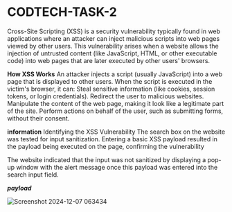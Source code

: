 # CODTECH-TASK-2
Cross-Site Scripting (XSS) is a security vulnerability typically found in web applications where an attacker can inject malicious scripts into web pages viewed by other users. This vulnerability arises when a website allows the injection of untrusted content (like JavaScript, HTML, or other executable code) into web pages that are later executed by other users' browsers.



**How XSS Works**
An attacker injects a script (usually JavaScript) into a web page that is displayed to other users.
When the script is executed in the victim's browser, it can:
Steal sensitive information (like cookies, session tokens, or login credentials).
Redirect the user to malicious websites.
Manipulate the content of the web page, making it look like a legitimate part of the site.
Perform actions on behalf of the user, such as submitting forms, without their consent.



**information**
Identifying the XSS Vulnerability
The search box on the website was tested for input sanitization. Entering a basic XSS payload resulted in the payload being executed on the page, confirming the vulnerability


The website indicated that the input was not sanitized by displaying a pop-up window with the alert message once this payload was entered into the search input field.

***payload***

<sCrIpt>alert("XsS")</scRiPt>

![Screenshot 2024-12-07 063434](https://github.com/user-attachments/assets/16507c8d-6d98-4182-aeec-6c6fee4af6fe)


